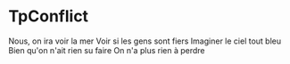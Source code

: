 # TpConflict
Nous, on ira voir la mer
Voir si les gens sont fiers
Imaginer le ciel tout bleu
Bien qu'on n'ait rien su faire
On n'a plus rien à perdre
